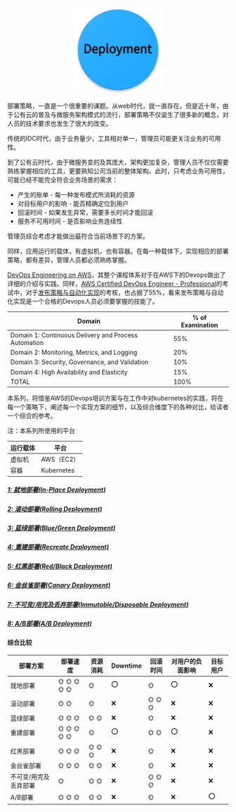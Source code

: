 <p align="center">
   <img width="200" src="deployment.png">
</p>


部署策略，一直是一个很重要的课题。从web时代，就一直存在。但是近十年，由于公有云的普及与微服务架构模式的流行，部署策略不仅诞生了很多新的概念，对人员的技术要求也发生了很大的改变。

传统的IDC时代，由于业务量少，工具相对单一，管理员可能更关注业务的可用性。

到了公有云时代，由于微服务变的及其庞大，架构更加复杂，管理人员不仅仅需要熟练掌握相应的工具，更要熟知公司当前的整体架构。此时，只考虑业务可用性，可能已经不能完全符合业务场景的需求：
- 产生的账单 - 每一种发布模式所消耗的资源
- 对目标用户的影响 - 能否精确定位到用户
- 回滚时间 - 如果发生异常，需要多长时间才能回滚
- 服务不可用时间 - 是否影响业务连续性

管理员综合考虑才能做出最符合当前场景下的方案。

同样，应用运行的载体，有虚拟机，也有容器。在每一种载体下，实现相应的部署策略，都有差异，管理人员都必须熟练掌握。

[DevOps Engineering on AWS](https://aws.amazon.com/training/course-descriptions/devops-engineering/)，其整个课程体系对于在AWS下的Devops做出了详细的介绍与实践。同样，[AWS Certified DevOps Engineer - Professional](https://aws.amazon.com/certification/certified-devops-engineer-professional/)的考试中，对于[发布策略与自动化实现](https://d1.awsstatic.com/training-and-certification/docs-devops-pro/AWS_certified_devops_engineer_professional_blueprint.pdf)的考核，也占据了55%，看来发布策略与自动化实现是一个合格的Devops人员必须要掌握的技能了。

|           Domain             |             % of Examination            |
| --------------------------| ---------------------------- |
| Domain 1: Continuous Delivery and Process Automation     |  55%|
| Domain 2: Monitoring, Metrics, and Logging      |  20%|
| Domain 3: Security, Governance, and Validation      |  10%|
| Domain 4: High Availability and Elasticity     |  15%|
| TOTAL      |  100%|

本系列，将借鉴AWS的Devops培训方案与在工作中对kubernetes的实践，将在每一个策略下，阐述每一个实现方案的细节，以及综合维度下的各种对比，给读者一个综合的参考。

注：本系列所使用的平台  

|   运行载体  |     平台  |
| -----------| ----------|
| 虚拟机 |   AWS（EC2）   |
| 容器 |  Kubernetes |

##### [1: 就地部署(In-Place Deployment)](in_place/in_place_deployment.md)
##### [2: 滚动部署(Rolling Deployment)](rolling/rolling_deployment.md)
##### [3: 蓝绿部署(Blue/Green Deployment)](blue_green/blue_green_deployment.md)
##### [4: 重建部署(Recreate Deployment)](recreate/recreate_deployment.md)
##### [5: 红黑部署(Red/Black Deployment)](red_black/red_black_deployment.md)
##### [6: 金丝雀部署(Canary Deployment)](canary/canary_deployment.md)
##### [7: 不可变/用完及丢弃部署(Immutable/Disposable Deployment)](immutable_disposable/immutable_disposable_deployment.md)
##### [8: A/B部署(A/B Deployment)](a_b/a_b_deployment.md)

#### 综合比较


|部署方案| 部署速度 |  资源消耗  | Downtime  | 回滚时间  | 对用户的负面影响| 目标用户|
|-------| -------| ---------| --------| --------| --------|--------|
| 就地部署 | :sun_with_face: :sun_with_face: :sun_with_face: :sun_with_face: :sun_with_face: |  :sun_with_face:   | :o:   | :sun_with_face: | :o:  | :x: | 
| 滚动部署 | :sun_with_face: :sun_with_face:  |  :sun_with_face:   | :x:   | :sun_with_face: :sun_with_face: :sun_with_face: | :x: | :x:|
| 蓝绿部署 | :sun_with_face: :sun_with_face: :sun_with_face:  |  :sun_with_face: :sun_with_face: | :x:   | :sun_with_face: | :x: | :x: |
| 重建部署 | :sun_with_face: :sun_with_face: :sun_with_face: :sun_with_face: :sun_with_face: |  :sun_with_face: | :o:  | :sun_with_face: :sun_with_face: | :o: | :x: |
| 红黑部署 | :sun_with_face: :sun_with_face: :sun_with_face:  |  :sun_with_face: :sun_with_face: :sun_with_face:   | :x:   | :sun_with_face: | :x: | :x: |
| 金丝雀部署 | :sun_with_face: :sun_with_face: :sun_with_face:  |  :sun_with_face: :sun_with_face: | :x:   | :sun_with_face: | :x: | :x: |
| 不可变/用完及丢弃部署 | :sun_with_face: |  :sun_with_face: :sun_with_face:| :x: | :sun_with_face: :sun_with_face: :sun_with_face:| :x: | :x: |
| A/B部署 | :sun_with_face: :sun_with_face: :sun_with_face:  |  :sun_with_face: :sun_with_face:  | :x:   | :sun_with_face:  | :x: | :o: |
